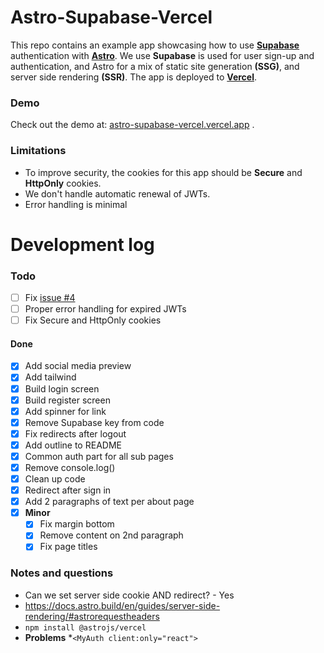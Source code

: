 # Astro-Supabase-Vercel

This repo contains an example app showcasing how to use [**Supabase**](https://supabase.com/) authentication with
[**Astro**](https://astro.build). We use **Supabase** is used for user sign-up and authentication, and Astro for
a mix of static site generation **(SSG)**, and server side rendering **(SSR)**. The app is deployed to
[**Vercel**](https://vercel.com).

### Demo

Check out the demo
at: [astro-supabase-vercel.vercel.app](https://astro-supabase-vercel.vercel.app/)
.

### Limitations

* To improve security, the cookies for this app should be **Secure** and **HttpOnly** cookies.
* We don't handle automatic renewal of JWTs.
* Error handling is minimal

# Development log

### Todo

* [ ] Fix [issue #4](/../../issues/4)
* [ ] Proper error handling for expired JWTs
* [ ] Fix Secure and HttpOnly cookies

#### Done

* [x] Add social media preview
* [x] Add tailwind
* [x] Build login screen
* [x] Build register screen
* [x] Add spinner for link
* [x] Remove Supabase key from code
* [x] Fix redirects after logout
* [x] Add outline to README
* [x] Common auth part for all sub pages
* [x] Remove console.log()
* [x] Clean up code
* [x] Redirect after sign in
* [x] Add 2 paragraphs of text per about page
* [x] **Minor**
    * [x] Fix margin bottom
    * [x] Remove content on 2nd paragraph
    * [x] Fix page titles

### Notes and questions

* Can we set server side cookie AND redirect? - Yes
* https://docs.astro.build/en/guides/server-side-rendering/#astrorequestheaders
* ```npm install @astrojs/vercel```
* **Problems**
  *`<MyAuth client:only="react">`
